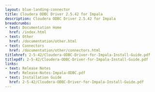 ```yaml
---
layout: blue-landing-connector
title: Cloudera ODBC Driver 2.5.42 for Impala
description: Cloudera ODBC Driver 2.5.42 for Impala
breadcrumbs:
- text: Documentation Home
  href: /index.html
- text: Other
  href: /documentation/other.html
- text: Connectors
  href: /documentation/other/connectors.html
titlehref: 2-5-42/Cloudera-ODBC-Driver-for-Impala-Install-Guide.pdf
titlepdf: 2-5-42/Cloudera-ODBC-Driver-for-Impala-Install-Guide.pdf
links:
- text: Release Notes
  href: Release-Notes-Impala-ODBC.pdf
- text: Installation Guide
  href: 2-5-42/Cloudera-ODBC-Driver-for-Impala-Install-Guide.pdf
---
```

